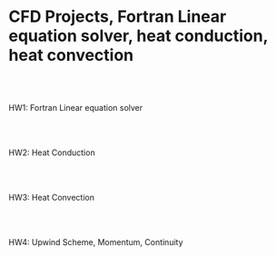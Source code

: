 <h1>CFD Projects, Fortran Linear equation solver, heat conduction, heat convection </h1>

<br><br>

HW1: Fortran Linear equation solver

<br><br>

HW2: Heat Conduction

<br><br>

HW3: Heat Convection

<br><br>

HW4: Upwind Scheme, Momentum, Continuity

